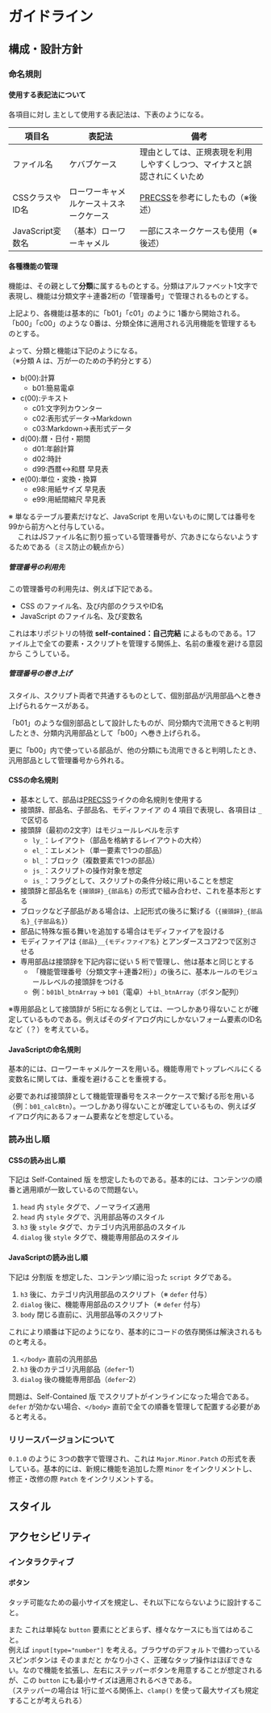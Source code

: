 # ガイドライン

## 構成・設計方針

### 命名規則

#### 使用する表記法について

各項目に対し 主として使用する表記法は、下表のようになる。

|項目名|表記法|備考|
|---|---|---|
|ファイル名|ケバブケース|理由としては、正規表現を利用しやすくしつつ、マイナスと誤認されにくいため|
|CSSクラスやID名|ローワーキャメルケース＋スネークケース|[PRECSS](https://precss.io/ja/)を参考にしたもの（※後述）|
|JavaScript変数名|（基本）ローワーキャメル|一部にスネークケースも使用（※後述）|

#### 各種機能の管理

機能は、その親として**分類**に属するものとする。分類はアルファベット1文字で表現し、機能は分類文字＋連番2桁の「管理番号」で管理されるものとする。

上記より、各機能は基本的に「b01」「c01」のように 1番から開始される。「b00」「c00」のような 0番は、分類全体に適用される汎用機能を管理するものとする。

よって、分類と機能は下記のようになる。  
（※分類 A は、万が一のための予約分とする）

- b(00):計算
  - b01:簡易電卓
- c(00):テキスト
  - c01:文字列カウンター
  - c02:表形式データ→Markdown
  - c03:Markdown→表形式データ
- d(00):暦・日付・期間
  - d01:年齢計算
  - d02:時計
  - d99:西暦↔和暦 早見表
- e(00):単位・変換・換算
  - e98:用紙サイズ 早見表
  - e99:用紙間縮尺 早見表

※ 単なるテーブル要素だけなど、JavaScript を用いないものに関しては番号を99から前方へと付与している。  
　 これはJSファイル名に割り振っている管理番号が、穴あきにならないようするためである（ミス防止の観点から）

##### 管理番号の利用先

この管理番号の利用先は、例えば下記である。

- CSS のファイル名、及び内部のクラスやID名
- JavaScript のファイル名、及び変数名

これは本リポジトリの特徴 **self-contained：自己完結** によるものである。1ファイル上で全ての要素・スクリプトを管理する関係上、名前の重複を避ける意図から こうしている。

##### 管理番号の巻き上げ

スタイル、スクリプト両者で共通するものとして、個別部品が汎用部品へと巻き上げられるケースがある。

「b01」のような個別部品として設計したものが、同分類内で流用できると判明したとき、分類内汎用部品として「b00」へ巻き上げられる。

更に「b00」内で使っている部品が、他の分類にも流用できると判明したとき、汎用部品として管理番号から外れる。

#### CSSの命名規則

- 基本として、部品は[PRECSS](https://precss.io/ja/)ライクの命名規則を使用する
- 接頭辞、部品名、子部品名、モディファイア の 4 項目で表現し、各項目は `_` で区切る
- 接頭辞（最初の2文字）はモジュールレベルを示す
  - `ly_`：レイアウト（部品を格納するレイアウトの大枠）
  - `el_`：エレメント（単一要素で1つの部品）
  - `bl_`：ブロック（複数要素で1つの部品）
  - `js_`：スクリプトの操作対象を想定
  - `is_`：フラグとして、スクリプトの条件分岐に用いることを想定
- 接頭辞と部品名を `{接頭辞}_{部品名}` の形式で組み合わせ、これを基本形とする
- ブロックなど子部品がある場合は、上記形式の後ろに繋げる（`{接頭辞}_{部品名}_{子部品名}`）
- 部品に特殊な振る舞いを追加する場合はモディファイアを設ける
- モディファイアは `{部品}__{モディファイア名}` とアンダースコア2つで区別させる
- 専用部品は接頭辞を下記内容に従い 5 桁で管理し、他は基本と同じとする
  - 「機能管理番号（分類文字＋連番2桁）」の後ろに、基本ルールのモジュールレベルの接頭辞をつける
  - 例：`b01bl_btnArray` → `b01`（電卓）＋`bl_btnArray`（ボタン配列）

※専用部品として接頭辞が 5桁になる例としては、一つしかあり得ないことが確定しているものである。例えばそのダイアログ内にしかないフォーム要素のID名など（？）を考えている。

#### JavaScriptの命名規則

基本的には、ローワーキャメルケースを用いる。機能専用でトップレベルにくる変数名に関しては、重複を避けることを重視する。

必要であれば接頭辞として機能管理番号をスネークケースで繋げる形を用いる（例：`b01_calcBtn`）。一つしかあり得ないことが確定しているもの、例えばダイアログ内にあるフォーム要素などを想定している。

### 読み出し順

#### CSSの読み出し順

下記は Self-Contained 版 を想定したものである。基本的には、コンテンツの順番と適用順が一致しているので問題ない。

1. `head` 内 `style` タグで、ノーマライズ適用
2. `head` 内 `style` タグで、汎用部品等のスタイル
3. `h3` 後 `style` タグで、カテゴリ内汎用部品のスタイル
4. `dialog` 後 `style` タグで、機能専用部品のスタイル

#### JavaScriptの読み出し順

下記は 分割版 を想定した、コンテンツ順に沿った `script` タグである。

1. `h3` 後に、カテゴリ内汎用部品のスクリプト（※ `defer` 付与）
2. `dialog` 後に、機能専用部品のスクリプト（※ `defer` 付与）
3. `body` 閉じる直前に、汎用部品等のスクリプト

これにより順番は下記のようになり、基本的にコードの依存関係は解決されるものと考える。

1. `</body>` 直前の汎用部品
2. `h3` 後のカテゴリ汎用部品（`defer`-1）
3. `dialog` 後の機能専用部品（`defer`-2）

問題は、Self-Contained 版 でスクリプトがインラインになった場合である。`defer` が効かない場合、`</body>` 直前で全ての順番を管理して配置する必要があると考える。

### リリースバージョンについて

`0.1.0` のように 3つの数字で管理され、これは `Major.Minor.Patch` の形式を表している。基本的には、新規に機能を追加した際 `Minor` をインクリメントし、修正・改修の際 `Patch` をインクリメントする。

## スタイル

## アクセシビリティ

### インタラクティブ

#### ボタン

タッチ可能なための最小サイズを規定し、それ以下にならないように設計すること。

また これは単純な `button` 要素にとどまらず、様々なケースにも当てはめること。  
例えば `input[type="number"]` を考える。ブラウザのデフォルトで備わっているスピンボタンは そのままだと かなり小さく、正確なタップ操作はほぼできない。なので機能を拡張し、左右にステッパーボタンを用意することが想定されるが、この `button` にも最小サイズは適用されるべきである。  
（ステッパーの場合は 1行に並べる関係上、`clamp()` を使って最大サイズも規定することが考えられる）
